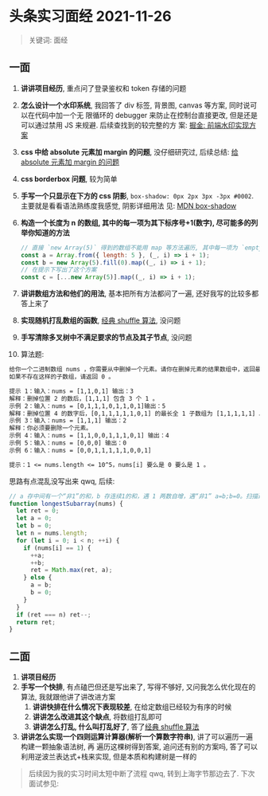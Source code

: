 # 头条实习面经 2021-11-26

> 关键词: 面经

## 一面

1. **讲讲项目经历**, 重点问了登录鉴权和 token 存储的问题
2. **怎么设计一个水印系统**, 我回答了 div 标签, 背景图, canvas 等方案, 同时说可以在代码中加一个无
   限循环的 debugger 来防止在控制台直接更改, 但是还是可以通过禁用 JS 来规避. 后续查找到的较完整的方
   案: [掘金: 前端水印实现方案](https://juejin.cn/post/6964357725652254734)
3. **css 中给 absolute 元素加 margin 的问题**, 没仔细研究过, 后续总结: [给 absolute 元素加 margin 的问题](http://www.xiong35.cn/blog3.0/post/61a4e9309fcb28be82440cc5)
4. **css borderbox 问题**, 较为简单
5. **手写一个只显示在下方的 css 阴影**, `box-shadow: 0px 2px 3px -3px #0002`. 主要就是看看语法熟练度我感觉, 阴影详细用法
   见: [MDN box-shadow](https://developer.mozilla.org/zh-CN/docs/Web/CSS/box-shadow)
6. **构造一个长度为 n 的数组, 其中的每一项为其下标序号+1(数字), 尽可能多的列举你知道的方法**

   ```js
   // 直接 `new Array(5)` 得到的数组不能用 map 等方法遍历, 其中每一项为 `empty item`
   const a = Array.from({ length: 5 }, (_, i) => i + 1);
   const b = new Array(5).fill(0).map((_, i) => i + 1);
   // 在提示下写出了这个方案
   const c = [...new Array(5)].map((_, i) => i + 1);
   ```

7. **讲讲数组方法和他们的用法**, 基本把所有方法都问了一遍, 还好我写的比较多都答上来了
8. **实现随机打乱数组的函数**, [经典 shuffle 算法](https://cloud.tencent.com/developer/article/1462951), 没问题
9. **手写清除多叉树中不满足要求的节点及其子节点**, 没问题
10. 算法题:

```txt
给你一个二进制数组 nums ，你需要从中删掉一个元素。请你在删掉元素的结果数组中，返回最长的且只包含 1 的非空子数组的长度.​
如果不存在这样的子数组，请返回 0 。​

提示 1：输入：nums = [1,1,0,1] 输出：3​
解释：删掉位置 2 的数后，[1,1,1] 包含 3 个 1 。​
示例 2：输入：nums = [0,1,1,1,0,1,1,0,1]输出：5​
解释：删掉位置 4 的数字后，[0,1,1,1,1,1,0,1] 的最长全 1 子数组为 [1,1,1,1,1] 。​
示例 3：输入：nums = [1,1,1] 输出：2​
解释：你必须要删除一个元素。​
示例 4：输入：nums = [1,1,0,0,1,1,1,0,1] 输出：4​
示例 5：输入：nums = [0,0,0] 输出：0​
示例 6：输入：nums = [0,0,1,1,1,1,1,0,0,1] ​

提示：1 <= nums.length <= 10^5，nums[i] 要么是 0 要么是 1 。​​​
```

思路有点混乱没写出来 qwq, 后续:

```js
// a 存中间有一个“非1”的和，b 存连续1的和，遇 1 两数自增，遇“非1” a=b;b=0。扫描过程保存最大的 a 值
function longestSubarray(nums) {
  let ret = 0;
  let a = 0;
  let b = 0;
  let n = nums.length;
  for (let i = 0; i < n; ++i) {
    if (nums[i] == 1) {
      ++a;
      ++b;
      ret = Math.max(ret, a);
    } else {
      a = b;
      b = 0;
    }
  }
  if (ret === n) ret--;
  return ret;
}
```

## 二面

1. **讲项目经历**
2. **手写一个快排**, 有点磕巴但还是写出来了, 写得不够好, 又问我怎么优化现在的算法, 我就跟他讲了讲改进方案
   1. **讲讲快排在什么情况下表现较差**, 在给定数组已经较为有序的时候
   2. **讲讲怎么改进其这个缺点**, 将数组打乱即可
   3. **讲讲怎么打乱, 什么叫打乱好了**, 答了[经典 shuffle 算法](https://cloud.tencent.com/developer/article/1462951)
3. **讲讲怎么实现一个四则运算计算器(解析一个算数字符串)**, 讲了可以遍历一遍构建一颗抽象语法树, 再
   遍历这棵树得到答案, 追问还有别的方案吗, 答了可以利用逆波兰表达式+栈来实现, 但是本质和构建树是一样的

> 后续因为我的实习时间太短中断了流程 qwq, 转到上海字节那边去了. 下次面试参见:
